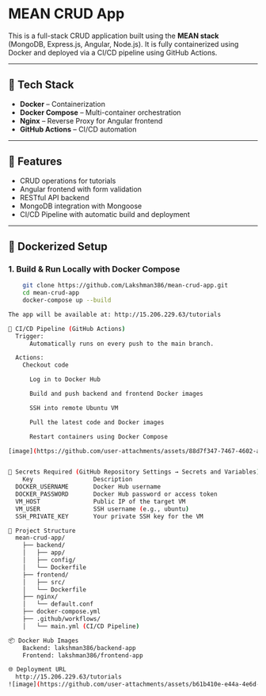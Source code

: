 # MEAN CRUD App

This is a full-stack CRUD application built using the **MEAN stack** (MongoDB, Express.js, Angular, Node.js). It is fully containerized using Docker and deployed via a CI/CD pipeline using GitHub Actions.

---

## 🧱 Tech Stack

- **Docker** – Containerization
- **Docker Compose** – Multi-container orchestration
- **Nginx** – Reverse Proxy for Angular frontend
- **GitHub Actions** – CI/CD automation

---

## 🚀 Features

- CRUD operations for tutorials
- Angular frontend with form validation
- RESTful API backend
- MongoDB integration with Mongoose
- CI/CD Pipeline with automatic build and deployment

---

## 🐳 Dockerized Setup

### 1. Build & Run Locally with Docker Compose

```bash
    git clone https://github.com/Lakshman386/mean-crud-app.git
    cd mean-crud-app
    docker-compose up --build

The app will be available at: http://15.206.229.63/tutorials

🤖 CI/CD Pipeline (GitHub Actions)
  Trigger:
      Automatically runs on every push to the main branch.

  Actions:
    Checkout code

      Log in to Docker Hub

      Build and push backend and frontend Docker images

      SSH into remote Ubuntu VM

      Pull the latest code and Docker images

      Restart containers using Docker Compose

[image](https://github.com/user-attachments/assets/88d7f347-7467-4602-a011-715ff6a09605)


🔐 Secrets Required (GitHub Repository Settings → Secrets and Variables)
    Key	                Description
  DOCKER_USERNAME	    Docker Hub username
  DOCKER_PASSWORD	    Docker Hub password or access token
  VM_HOST	            Public IP of the target VM
  VM_USER	            SSH username (e.g., ubuntu)
  SSH_PRIVATE_KEY	    Your private SSH key for the VM

📁 Project Structure
  mean-crud-app/
    ├── backend/
    │   ├── app/
    │   ├── config/
    │   └── Dockerfile
    ├── frontend/
    │   ├── src/
    │   └── Dockerfile
    ├── nginx/
    │   └── default.conf
    ├── docker-compose.yml
    ├── .github/workflows/
    │   └── main.yml (CI/CD Pipeline)

📦 Docker Hub Images
    Backend: lakshman386/backend-app
    Frontend: lakshman386/frontend-app

🌐 Deployment URL
  http://15.206.229.63/tutorials
![image](https://github.com/user-attachments/assets/b61b410e-e44a-4e6d-a62b-c74ba0ac53aa)

